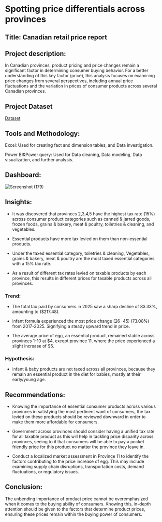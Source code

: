# Spotting price differentials across provinces 


## Title: Canadian retail price report


## Project description:

In Canadian provinces, product pricing and price changes remain a significant factor in determining consumer buying behavior. For a better understanding of this key factor (price), this analysis focuses on examining price changes from several perspectives, including annual price fluctuations and the variation in prices of consumer products across several Canadian provinces.  

## Project Dataset  
[Dataset](https://github.com/Eleazar19/Smart-store-sales-report/blob/main/Smart%20store%20sales%20data.xlsx)

## Tools and Methodology:

Excel: Used for creating fact and dimension tables, and Data investigation.

Power BI&Power query: Used for Data cleaning, Data modeling, Data visualization, and further analysis.


## Dashboard:
![Screenshot (179)](https://github.com/user-attachments/assets/160dc837-c3cf-4d50-bb4e-99de84d41ccd)


## Insights:

- It was discovered that provinces 2,3,4,5 have the highest tax rate (15%) across consumer product categories such as canned & jarred goods, frozen foods, grains & bakery, meat & poultry, toiletries & cleaning, and vegetables.

- Essential products have more tax levied on them than non-essential products.

- Under the taxed essential category, toiletries & cleaning, Vegetables, grains & bakery, meat & poultry are the most taxed essential categories with a 15% tax rate.

- As a result of different tax rates levied on taxable products by each province, this results in different prices for taxable products across all provinces.

### Trend:
- The total tax paid by consumers in 2025 saw a sharp decline of 83.33%, amounting to ($217.48).

- Infant formula experienced the most price change ($26-$45) (73.08%) from 2017-2025. Signifying a steady upward trend in price.

- The average price of egg, an essential product, remained stable across provinces 1-10 at $4, except province 11, where the price experienced a slight increase of $5.

### Hypothesis:
- Infant & baby products are not taxed across all provinces, because they remain an essential product in the diet for babies, mostly at their early/young age.


## Recommendations:
- Knowing the importance of essential consumer products across various provinces in satisfying the most pertinent want of consumers, the tax levied on these products should be reviewed downward in order to make them more affordable for consumers.

- Government across provinces should consider having a unified tax rate for all taxable product as this will help in tackling price disparity across provinces, seeing to it that consumers will be able to pay a pocket friendly price for this product no matter the province they leave in.

- Conduct a localized market assessment in Province 11 to identify the factors contributing to the price increase of egg. This may include examining supply chain disruptions, transportation costs, demand fluctuations, or regulatory issues.   


 ## Conclusion:

The unbending importance of product price cannot be overemphasized when it comes to the buying ability of consumers. Knowing this, in-depth attention should be given to the factors that determine product prices, ensuring these prices remain within the buying power of consumers.


